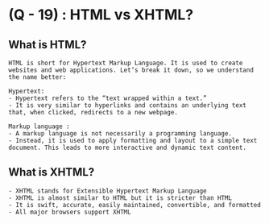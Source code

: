 # (Q - 19) : HTML vs XHTML?

## What is HTML?
    HTML is short for Hypertext Markup Language. It is used to create websites and web applications. Let’s break it down, so we understand the name better:

    Hypertext: 
    - Hypertext refers to the “text wrapped within a text.”
    - It is very similar to hyperlinks and contains an underlying text that, when clicked, redirects to a new webpage.

    Markup language :
    - A markup language is not necessarily a programming language.
    - Instead, it is used to apply formatting and layout to a simple text document. This leads to more interactive and dynamic text content.


## What is XHTML?
    - XHTML stands for Extensible Hypertext Markup Language
    - XHTML is almost similar to HTML but it is stricter than HTML
    - It is swift, accurate, easily maintained, convertible, and formatted
    - All major browsers support XHTML